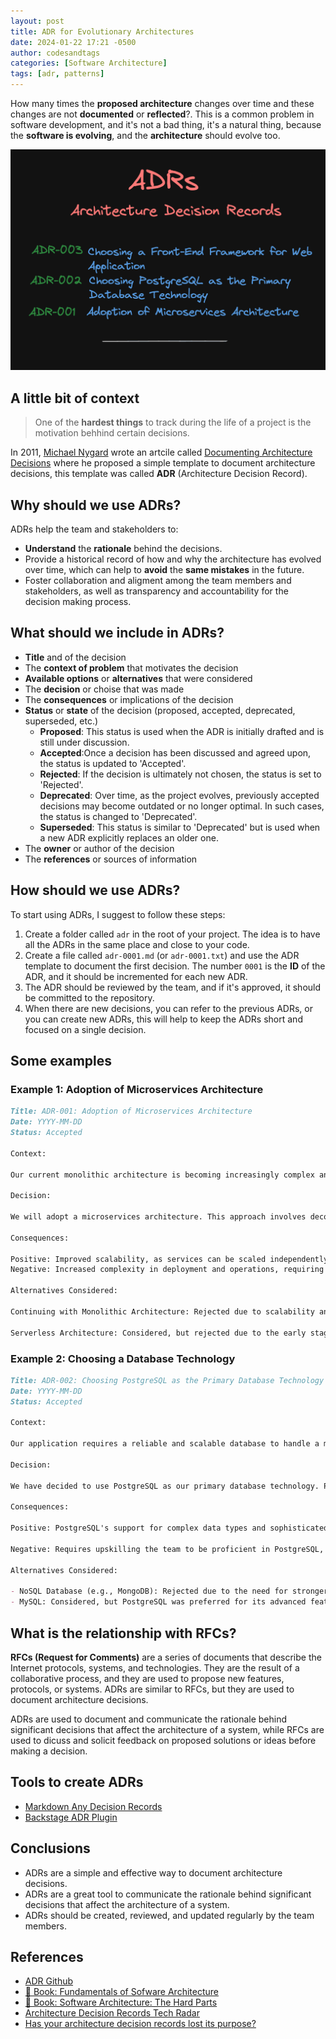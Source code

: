 ```yaml
---
layout: post
title: ADR for Evolutionary Architectures
date: 2024-01-22 17:21 -0500
author: codesandtags
categories: [Software Architecture]
tags: [adr, patterns]
---
```


How many times the **proposed architecture** changes over time and these changes are not **documented** or **reflected**?. This is a common problem in software development, and it's not a bad thing, it's a natural thing, because the **software is evolving**, and the **architecture** should evolve too.

![ADR - Architecture Decision Records example](/assets/img/posts/adrs-example.png)

## A little bit of context

> One of the **hardest things** to track during the life of a project is the motivation behhind certain decisions.

In 2011, [Michael Nygard](https://cognitect.com/authors/MichaelNygard.html) wrote an artcile called [Documenting Architecture Decisions](https://cognitect.com/blog/2011/11/15/documenting-architecture-decisions) where he proposed a simple template to document architecture decisions, this template was called **ADR** (Architecture Decision Record).

## Why should we use ADRs?

ADRs help the team and stakeholders to:

- **Understand** the **rationale** behind the decisions.
- Provide a historical record of how and why the architecture has evolved over time, which can help to **avoid** the **same mistakes** in the future.
- Foster collaboration and aligment among the team members and stakeholders, as well as transparency and accountability for the decision making process.

## What should we include in ADRs?

- **Title** and of the decision
- The **context of problem** that motivates the decision
- **Available options** or **alternatives** that were considered
- The **decision** or choise that was made
- The **consequences** or implications of the decision
- **Status** or **state** of the decision (proposed, accepted, deprecated, superseded, etc.)
  - **Proposed**: This status is used when the ADR is initially drafted and is still under discussion.
  - **Accepted**:Once a decision has been discussed and agreed upon, the status is updated to 'Accepted'.
  - **Rejected**: If the decision is ultimately not chosen, the status is set to 'Rejected'.
  - **Deprecated**: Over time, as the project evolves, previously accepted decisions may become outdated or no longer optimal. In such cases, the status is changed to 'Deprecated'.
  - **Superseded**: This status is similar to 'Deprecated' but is used when a new ADR explicitly replaces an older one.
- The **owner** or author of the decision
- The **references** or sources of information

## How should we use ADRs?

To start using ADRs, I suggest to follow these steps:

1. Create a folder called `adr` in the root of your project. The idea is to have all the ADRs in the same place and close to your code.
2. Create a file called `adr-0001.md` (or `adr-0001.txt`) and use the ADR template to document the first decision. The number `0001` is the **ID** of the ADR, and it should be incremented for each new ADR.
3. The ADR should be reviewed by the team, and if it's approved, it should be committed to the repository.
4. When there are new decisions, you can refer to the previous ADRs, or you can create new ADRs, this will help to keep the ADRs short and focused on a single decision.

## Some examples

### Example 1: Adoption of Microservices Architecture

```markdown
Title: ADR-001: Adoption of Microservices Architecture
Date: YYYY-MM-DD
Status: Accepted

Context:

Our current monolithic architecture is becoming increasingly complex and difficult to scale and maintain. As our application grows, the need for better scalability, flexibility, and faster deployment cycles has become apparent.

Decision:

We will adopt a microservices architecture. This approach involves decomposing the application into smaller, independently deployable services, each responsible for a specific business function. This decision is driven by the need for greater scalability, improved resilience, and faster development and deployment cycles.

Consequences:

Positive: Improved scalability, as services can be scaled independently based on demand. Enhanced agility and faster deployment cycles, enabling quicker responses to market changes. Better fault isolation, as issues in one service do not directly impact others.
Negative: Increased complexity in deployment and operations, requiring robust service orchestration and monitoring. Potential for increased network latency and communication overhead between services.

Alternatives Considered:

Continuing with Monolithic Architecture: Rejected due to scalability and maintainability concerns.

Serverless Architecture: Considered, but rejected due to the early stage of serverless technologies and concerns over vendor lock-in.
```

### Example 2: Choosing a Database Technology

```markdown
Title: ADR-002: Choosing PostgreSQL as the Primary Database Technology
Date: YYYY-MM-DD
Status: Accepted

Context:

Our application requires a reliable and scalable database to handle a mix of transactional and analytical workloads. The choice of database technology is crucial for ensuring data integrity, performance, and scalability.

Decision:

We have decided to use PostgreSQL as our primary database technology. PostgreSQL is an open-source, object-relational database system known for its robustness, feature richness, and strong community support. It offers advanced features like complex queries, foreign keys, triggers, and transactional integrity, which are essential for our application’s needs.

Consequences:

Positive: PostgreSQL's support for complex data types and sophisticated query capabilities will allow for efficient data processing and analytics. Its strong consistency model and reliability are well-suited for our transactional data requirements. The open-source nature ensures no vendor lock-in and community-driven innovation.

Negative: Requires upskilling the team to be proficient in PostgreSQL, as our previous experience was primarily with NoSQL databases. Potentially higher operational costs compared to lightweight database solutions.

Alternatives Considered:

- NoSQL Database (e.g., MongoDB): Rejected due to the need for stronger transactional integrity and complex querying capabilities.
- MySQL: Considered, but PostgreSQL was preferred for its advanced features and performance benefits in handling complex queries and larger datasets.
```

## What is the relationship with RFCs?

**RFCs (Request for Comments)** are a series of documents that describe the Internet protocols, systems, and technologies. They are the result of a collaborative process, and they are used to propose new features, protocols, or systems. ADRs are similar to RFCs, but they are used to document architecture decisions.

ADRs are used to document and communicate the rationale behind significant decisions that affect the architecture of a system, while RFCs are used to dicuss and solicit feedback on proposed solutions or ideas before making a decision.

## Tools to create ADRs

- [Markdown Any Decision Records](https://adr.github.io/madr/)
- [Backstage ADR Plugin](https://github.com/backstage/backstage/tree/master/plugins/adr)

## Conclusions

- ADRs are a simple and effective way to document architecture decisions.
- ADRs are a great tool to communicate the rationale behind significant decisions that affect the architecture of a system.
- ADRs should be created, reviewed, and updated regularly by the team members.

## References

- [ADR Github](https://adr.github.io/)
- [📖 Book: Fundamentals of Sofware Architecture](https://www.amazon.com/Fundamentals-Software-Architecture-Comprehensive-Characteristics/dp/1492043451/ref=sr_1_1?crid=3QMOVXSNR36EN&keywords=fundamentals+of+software+architecture&qid=1705979639&s=books&sprefix=fundamentals+of+software+architecture%252Cstripbooks-intl-ship%252C91&sr=1-1&_encoding=UTF8&tag=codesandtags-20&linkCode=ur2&linkId=39aaed451024322ddeb4a6b531f7cb26&camp=1789&creative=9325)
- [📖 Book: Software Architecture: The Hard Parts](https://www.amazon.com/Software-Architecture-Trade-Off-Distributed-Architectures/dp/1492086894/ref=sr_1_1?crid=3BHOD62396TY9&keywords=software+architecture+hard+parts&qid=1705979856&s=books&sprefix=software+architecture+hard+part%252Cstripbooks-intl-ship%252C125&sr=1-1&_encoding=UTF8&tag=codesandtags-20&linkCode=ur2&linkId=5621f84961f2184235d915c7208525b2&camp=1789&creative=9325)
- [Architecture Decision Records Tech Radar](https://www.thoughtworks.com/radar/techniques/architecture-decision-records)
- [Has your architecture decision records lost its purpose?](https://www.infoq.com/articles/architectural-decision-record-purpose/#:~:text=Recording%20non%2Darchitectural%20product%20decisions.&text=Misusing%20the%20ADRs%20in%20this,Record%22%20has%20lost%20its%20purpose.)
